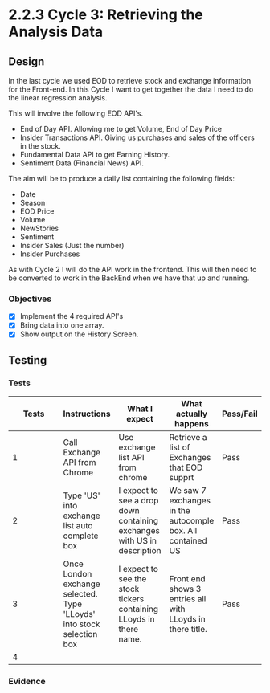 # 2.2.3 Cycle 3: Retrieving the Analysis Data

## Design

In the last cycle we used EOD to retrieve stock and exchange information for the Front-end. In this Cycle I want to get together the data I need to do the linear regression analysis.

This will involve the following EOD API's.

* End of Day API. Allowing me to get Volume, End of Day Price&#x20;
* Insider Transactions API. Giving us purchases and sales of the officers in the stock.
* Fundamental Data API to get Earning History.
* Sentiment Data (Financial News) API.&#x20;

The aim will be to produce a daily list containing the following fields:

* Date
* Season
* EOD Price
* Volume
* NewStories
* Sentiment
* Insider Sales (Just the number)
* Insider Purchases&#x20;

As with Cycle 2 I will do the API work in the frontend. This will then need to be converted to work in the BackEnd when we have that up and running.

### Objectives

* [x] Implement the 4 required API's
* [x] Bring data into one array.
* [x] Show output on the History Screen.

##

##

##

## Testing



### Tests

<table><thead><tr><th width="85">Tests</th><th>Instructions</th><th>What I expect</th><th>What actually happens</th><th>Pass/Fail</th></tr></thead><tbody><tr><td>1</td><td>Call Exchange API from Chrome</td><td>Use exchange list API from chrome</td><td>Retrieve a list of Exchanges that EOD supprt</td><td>Pass</td></tr><tr><td>2</td><td> Type 'US' into exchange list auto complete box</td><td>I expect to see a drop down containing exchanges with US in description</td><td> We saw 7 exchanges in the autocomple box. All contained US</td><td>Pass</td></tr><tr><td>3</td><td>Once London exchange selected. Type 'LLoyds' into stock selection box</td><td>I expect to see the stock tickers containing LLoyds in there name.</td><td>Front end shows 3 entries all with LLoyds in there title.</td><td>Pass</td></tr><tr><td>4</td><td></td><td></td><td></td><td></td></tr></tbody></table>

### Evidence





